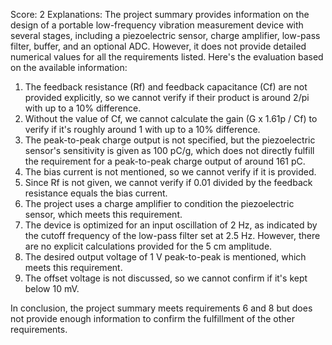 Score: 2
Explanations: 
The project summary provides information on the design of a portable low-frequency vibration measurement device with several stages, including a piezoelectric sensor, charge amplifier, low-pass filter, buffer, and an optional ADC. However, it does not provide detailed numerical values for all the requirements listed. Here's the evaluation based on the available information:

1. The feedback resistance (Rf) and feedback capacitance (Cf) are not provided explicitly, so we cannot verify if their product is around 2/pi with up to a 10% difference.
2. Without the value of Cf, we cannot calculate the gain (G x 1.61p / Cf) to verify if it's roughly around 1 with up to a 10% difference.
3. The peak-to-peak charge output is not specified, but the piezoelectric sensor's sensitivity is given as 100 pC/g, which does not directly fulfill the requirement for a peak-to-peak charge output of around 161 pC.
4. The bias current is not mentioned, so we cannot verify if it is provided.
5. Since Rf is not given, we cannot verify if 0.01 divided by the feedback resistance equals the bias current.
6. The project uses a charge amplifier to condition the piezoelectric sensor, which meets this requirement.
7. The device is optimized for an input oscillation of 2 Hz, as indicated by the cutoff frequency of the low-pass filter set at 2.5 Hz. However, there are no explicit calculations provided for the 5 cm amplitude.
8. The desired output voltage of 1 V peak-to-peak is mentioned, which meets this requirement.
9. The offset voltage is not discussed, so we cannot confirm if it's kept below 10 mV.

In conclusion, the project summary meets requirements 6 and 8 but does not provide enough information to confirm the fulfillment of the other requirements.
